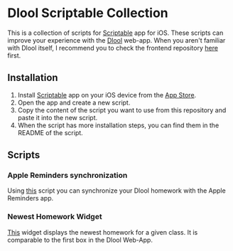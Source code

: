 # Dlool Scriptable Collection

This is a collection of scripts for [Scriptable](https://scriptable.app) app for iOS.
These scripts can improve your experience with the [Dlool](https://dlool-frontend.vercel.app) web-app. When you aren't familiar with Dlool itself, I recommend you to check the frontend repository [here](https://github.com/Dlurak/dloolFrontend) first.

## Installation

1. Install [Scriptable](https://scriptable.app) app on your iOS device from the [App Store](https://apps.apple.com/us/app/scriptable/id1405459188).
2. Open the app and create a new script.
3. Copy the content of the script you want to use from this repository and paste it into the new script.
4. When the script has more installation steps, you can find them in the README of the script.

## Scripts

### Apple Reminders synchronization

Using [this](/reminders/README.md) script you can synchronize your Dlool homework with the Apple Reminders app.

### Newest Homework Widget

[This](/widgets/newest/README.md) widget displays the newest homework for a given class. It is comparable to the first box in the Dlool Web-App.
